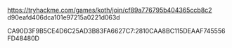 https://tryhackme.com/games/koth/join/cf89a776795b404365ccb8c2
d90eafd406dca101e97215a0221d063d

CA90D3F9B5CE4D6C25AD3B83FA6627C7:2810CAA8BC115DEAAF745556FD48480D
